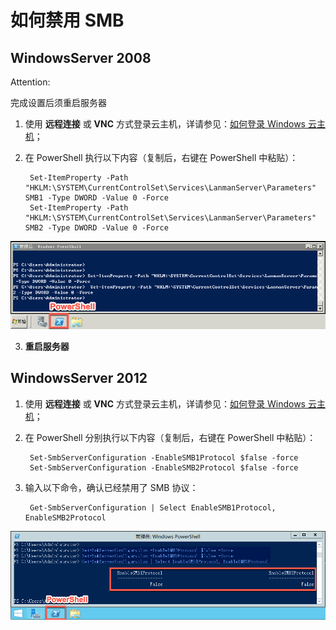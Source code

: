 # 如何禁用 SMB

## WindowsServer 2008

<span>Attention:</span><div class="alertContent">完成设置后须重启服务器</div>

1. 使用 **远程连接** 或 **VNC** 方式登录云主机，详请参见：[如何登录 Windows 云主机](http://support.c.163.com/md.html#!容器服务/云主机/使用指南/windows主机基本操作.md)；
2. 在 PowerShell 执行以下内容（复制后，右键在 PowerShell 中粘贴）：

		Set-ItemProperty -Path "HKLM:\SYSTEM\CurrentControlSet\Services\LanmanServer\Parameters" SMB1 -Type DWORD -Value 0 -Force
		Set-ItemProperty -Path "HKLM:\SYSTEM\CurrentControlSet\Services\LanmanServer\Parameters" SMB2 -Type DWORD -Value 0 -Force
![](../image/常见问题-SMB-2008.png)

3. **重启服务器**



## WindowsServer 2012

1. 使用 **远程连接** 或 **VNC** 方式登录云主机，详请参见：[如何登录 Windows 云主机](http://support.c.163.com/md.html#!容器服务/云主机/使用指南/windows主机基本操作.md)；
2. 在 PowerShell 分别执行以下内容（复制后，右键在 PowerShell 中粘贴）：

		Set-SmbServerConfiguration -EnableSMB1Protocol $false -force
		Set-SmbServerConfiguration -EnableSMB2Protocol $false -force

3. 输入以下命令，确认已经禁用了 SMB 协议：

		Get-SmbServerConfiguration | Select EnableSMB1Protocol, EnableSMB2Protocol

![](../image/常见问题-SMB-2012.png)